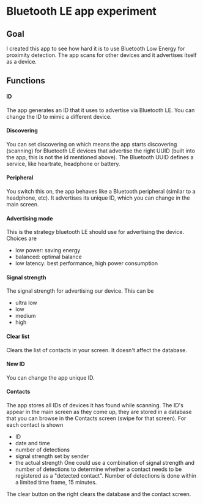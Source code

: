 # Bluetooth LE app experiment

## Goal
I created this app to see how hard it is to use Bluetooth Low Energy for proximity detection. The app scans for
other devices and it advertises itself as a device.

## Functions
#### ID
The app generates an ID that it uses to advertise via Bluetooth LE. You can change the ID to mimic a different device.

#### Discovering
You can set discovering on which means the app starts discovering (scanning) for Bluetooth LE devices that 
advertise the right UUID (built into the app, this is not the id mentioned above). The Bluetooth UUID defines
 a service, like heartrate, headphone or battery.
 
 #### Peripheral
 You switch this on, the app behaves like a Bluetooth peripheral (similar to a headphone, etc). It advertises
 its unique ID, which you can change in the main screen.
 
 #### Advertising mode
 This is the strategy bluetooth LE should use for advertising the device. Choices are
 - low power: saving energy
 - balanced: optimal balance 
 - low latency: best performance, high power consumption

 #### Signal strength
 The signal strength for advertising our device. This can be 
 - ultra low
 - low
 - medium
 - high
 
 #### Clear list
 Clears the list of contacts in your screen. It doesn't affect the database.
 
 #### New ID
 You can change the app unique ID.
 
 #### Contacts
 The app stores all IDs of devices it has found while scanning. The ID's appear in the main screen
 as they come up, they are stored in a database that you can browse in the Contacts screen (swipe for that screen).
 For each contact is shown
 - ID
 - date and time
 - number of detections
 - signal strength set by sender
 - the actual strength
 One could use a combination of signal strength and number of detections to determine whether a contact
 needs to be registered as a "detected contact". Number of detections is done within a limited time frame, 15 minutes.
 
 The clear button on the right clears the database and the contact screen. 
 

